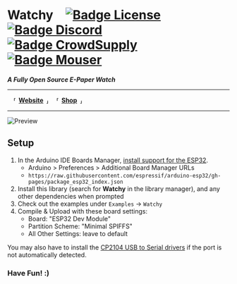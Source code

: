 # Watchy [![Badge License]][License] [![Badge Discord]][Discord] [![Badge CrowdSupply]][CrowdSupply] [![Badge Mouser]][Mouser]

***A Fully Open Source E-Paper Watch***

---

 **⸢ [Website] ⸥**
 **⸢ [Shop] ⸥**

---

![Preview]

## Setup
1. In the Arduino IDE Boards Manager, [install support for the ESP32][ESP32].
    * Arduino > Preferences > Additional Board Manager URLs
    * ```https://raw.githubusercontent.com/espressif/arduino-esp32/gh-pages/package_esp32_index.json```
2. Install this library (search for **Watchy** in the library manager), and any other dependencies when prompted
3. Check out the examples under ```Examples``` -> ```Watchy```
4. Compile & Upload with these board settings:
    * Board: "ESP32 Dev Module"
    * Partition Scheme: "Minimal SPIFFS"
    * All Other Settings: leave to default

You may also have to install the [CP2104 USB to Serial drivers][Drivers] if the port is not automatically detected.

### Have Fun! :)

<!----------------------------------------------------------------------------->

[Badge License]: https://img.shields.io/badge/License-MIT-yellow.svg?style=for-the-badge
[Badge Discord]: https://img.shields.io/badge/Discord-7289DA?style=for-the-badge&logo=discord&logoColor=white
[Badge CrowdSupply]: https://img.shields.io/badge/CrowdSupply-00b2ad?style=for-the-badge&logo=shopify&logoColor=white 'Buy Watchy at Crowd Supply'
[Badge Mouser]: https://img.shields.io/badge/Mouser-0070bb?style=for-the-badge&logo=shopify&logoColor=white 'Buy Watchy at Mouser'

[CrowdSupply]: https://www.crowdsupply.com/sqfmi/watchy
[Discord]: https://discord.gg/ZXDegGV8E7
[License]: LICENSE
[Mouser]: https://www.mouser.com/ProductDetail/SQFMI/SQFMI-WATCHY-10?qs=DRkmTr78QARN9VSJRzqRxw%3D%3D

[Preview]: https://watchy.sqfmi.com/img/watchy_render.png


[Website]: https://watchy.sqfmi.com
[Shop]: https://shop.sqfmi.com

[Drivers]: https://www.silabs.com/products/development-tools/software/usb-to-uart-bridge-vcp-drivers
[ESP32]: https://docs.espressif.com/projects/arduino-esp32/en/latest/installing.html

